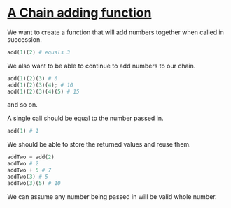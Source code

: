 # [A Chain adding function](https://www.codewars.com/kata/539a0e4d85e3425cb0000a88)

We want to create a function that will add numbers together when called in succession.





```python
add(1)(2) # equals 3
```

We also want to be able to continue to add numbers to our chain.





```python
add(1)(2)(3) # 6
add(1)(2)(3)(4); # 10
add(1)(2)(3)(4)(5) # 15
```

and so on.

A single call should be equal to the number passed in.





```python
add(1) # 1
```

We should be able to store the returned values and reuse them.





```python
addTwo = add(2)
addTwo # 2
addTwo + 5 # 7
addTwo(3) # 5
addTwo(3)(5) # 10
```

We can assume any number being passed in will be valid whole number. 